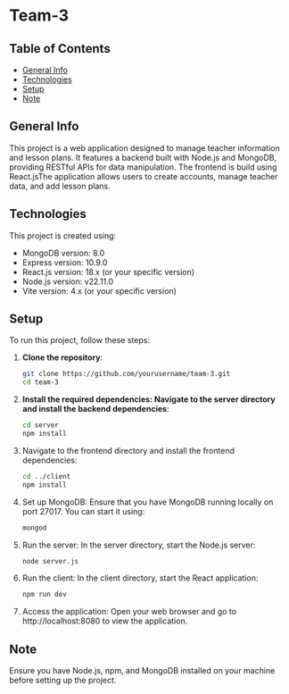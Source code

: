 # Team-3

## Table of Contents
* [General Info](#general-info)
* [Technologies](#technologies)
* [Setup](#setup)
* [Note](#note)

## General Info
This project is a web application designed to manage teacher information and lesson plans. It features a backend built with Node.js and MongoDB, providing RESTful APIs for data manipulation. The frontend is build using React.jsThe application allows users to create accounts, manage teacher data, and add lesson plans.

## Technologies
This project is created using:
* MongoDB version: 8.0
* Express version: 10.9.0
* React.js version: 18.x (or your specific version)
* Node.js version: v22.11.0
* Vite version: 4.x (or your specific version)

## Setup
To run this project, follow these steps:

1. **Clone the repository**:
   ```bash
   git clone https://github.com/yourusername/team-3.git
   cd team-3
2. **Install the required dependencies: Navigate to the server directory and install the backend dependencies**:
   ```bash
   cd server
   npm install
3. Navigate to the frontend directory and install the frontend dependencies:
   ```bash
   cd ../client
   npm install
4. Set up MongoDB: Ensure that you have MongoDB running locally on port 27017. You can start it using:
   ```bash
   mongod
5. Run the server: In the server directory, start the Node.js server:
   ```bash
   node server.js
6. Run the client: In the client directory, start the React application:
   ```bash
   npm run dev
7. Access the application: Open your web browser and go to http://localhost:8080 to view the application.

## Note
Ensure you have Node.js, npm, and MongoDB installed on your machine before setting up the project.
